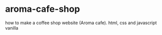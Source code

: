 # aroma-cafe-shop
how to make a coffee shop website (Aroma cafe).  html, css and javascript vanilla
